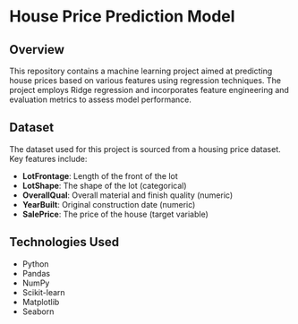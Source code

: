 # House Price Prediction Model

## Overview
This repository contains a machine learning project aimed at predicting house prices based on various features using regression techniques. The project employs Ridge regression and incorporates feature engineering and evaluation metrics to assess model performance.

## Dataset
The dataset used for this project is sourced from a housing price dataset. Key features include:
- **LotFrontage**: Length of the front of the lot
- **LotShape**: The shape of the lot (categorical)
- **OverallQual**: Overall material and finish quality (numeric)
- **YearBuilt**: Original construction date (numeric)
- **SalePrice**: The price of the house (target variable)

## Technologies Used
- Python
- Pandas
- NumPy
- Scikit-learn
- Matplotlib
- Seaborn

